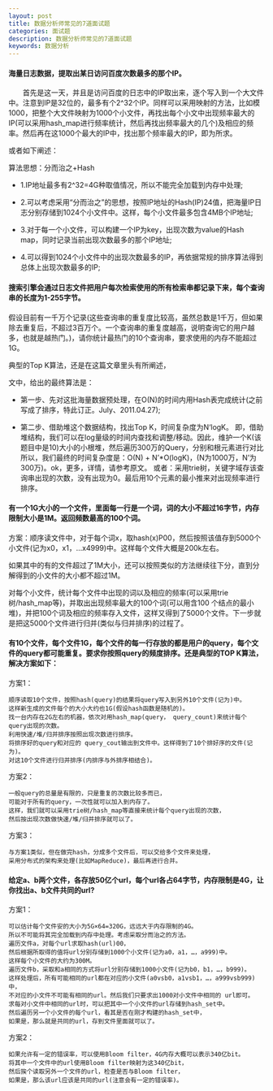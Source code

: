 ```yaml
---
layout: post
title: 数据分析师常见的7道面试题
categories: 面试题
description: 数据分析师常见的7道面试题
keywords: 数据分析
---
```

#### 海量日志数据，提取出某日访问百度次数最多的那个IP。

　　首先是这一天，并且是访问百度的日志中的IP取出来，逐个写入到一个大文件中。注意到IP是32位的，最多有个2^32个IP。同样可以采用映射的方法，比如模1000，把整个大文件映射为1000个小文件，再找出每个小文中出现频率最大的IP(可以采用hash_map进行频率统计，然后再找出频率最大的几个)及相应的频率。然后再在这1000个最大的IP中，找出那个频率最大的IP，即为所求。

或者如下阐述：

算法思想：分而治之+Hash

- 1.IP地址最多有2^32=4G种取值情况，所以不能完全加载到内存中处理;

- 2.可以考虑采用“分而治之”的思想，按照IP地址的Hash(IP)24值，把海量IP日志分别存储到1024个小文件中。这样，每个小文件最多包含4MB个IP地址;

- 3.对于每一个小文件，可以构建一个IP为key，出现次数为value的Hash map，同时记录当前出现次数最多的那个IP地址;

- 4.可以得到1024个小文件中的出现次数最多的IP，再依据常规的排序算法得到总体上出现次数最多的IP;

#### 搜索引擎会通过日志文件把用户每次检索使用的所有检索串都记录下来，每个查询串的长度为1-255字节。
假设目前有一千万个记录(这些查询串的重复度比较高，虽然总数是1千万，但如果除去重复后，不超过3百万个。一个查询串的重复度越高，说明查询它的用户越多，也就是越热门。)，请你统计最热门的10个查询串，要求使用的内存不能超过1G。

典型的Top K算法，还是在这篇文章里头有所阐述，

文中，给出的最终算法是：

- 第一步、先对这批海量数据预处理，在O(N)的时间内用Hash表完成统计(之前写成了排序，特此订正。July、2011.04.27);

- 第二步、借助堆这个数据结构，找出Top K，时间复杂度为N‘logK。
即，借助堆结构，我们可以在log量级的时间内查找和调整/移动。因此，维护一个K(该题目中是10)大小的小根堆，然后遍历300万的Query，分别和根元素进行对比所以，我们最终的时间复杂度是：O(N) + N’*O(logK)，(N为1000万，N’为300万)。ok，更多，详情，请参考原文。
或者：采用trie树，关键字域存该查询串出现的次数，没有出现为0。最后用10个元素的最小推来对出现频率进行排序。

#### 有一个1G大小的一个文件，里面每一行是一个词，词的大小不超过16字节，内存限制大小是1M。返回频数最高的100个词。

方案：顺序读文件中，对于每个词x，取hash(x)P00，然后按照该值存到5000个小文件(记为x0，x1，…x4999)中。这样每个文件大概是200k左右。

如果其中的有的文件超过了1M大小，还可以按照类似的方法继续往下分，直到分解得到的小文件的大小都不超过1M。

对每个小文件，统计每个文件中出现的词以及相应的频率(可以采用trie树/hash_map等)，并取出出现频率最大的100个词(可以用含100 个结点的最小堆)，并把100个词及相应的频率存入文件，这样又得到了5000个文件。下一步就是把这5000个文件进行归并(类似与归并排序)的过程了。

#### 有10个文件，每个文件1G，每个文件的每一行存放的都是用户的query，每个文件的query都可能重复。要求你按照query的频度排序。还是典型的TOP K算法，解决方案如下：

方案1：
```
顺序读取10个文件，按照hash(query)的结果将query写入到另外10个文件(记为)中。
这样新生成的文件每个的大小大约也1G(假设hash函数是随机的)。
找一台内存在2G左右的机器，依次对用hash_map(query， query_count)来统计每个query出现的次数。
利用快速/堆/归并排序按照出现次数进行排序。
将排序好的query和对应的 query_cout输出到文件中。这样得到了10个排好序的文件(记为)。
对这10个文件进行归并排序(内排序与外排序相结合)。
```
方案2：
```
一般query的总量是有限的，只是重复的次数比较多而已，
可能对于所有的query，一次性就可以加入到内存了。
这样，我们就可以采用trie树/hash_map等直接来统计每个query出现的次数，
然后按出现次数做快速/堆/归并排序就可以了。
```
方案3：
```
与方案1类似，但在做完hash，分成多个文件后，可以交给多个文件来处理，
采用分布式的架构来处理(比如MapReduce)，最后再进行合并。
```
####  给定a、b两个文件，各存放50亿个url，每个url各占64字节，内存限制是4G，让你找出a、b文件共同的url?
方案1：
```
可以估计每个文件安的大小为5G×64=320G，远远大于内存限制的4G。
所以不可能将其完全加载到内存中处理。考虑采取分而治之的方法。
遍历文件a，对每个url求取hash(url)00，
然后根据所取得的值将url分别存储到1000个小文件(记为a0，a1，…，a999)中。
这样每个小文件的大约为300M。
遍历文件b，采取和a相同的方式将url分别存储到1000小文件(记为b0，b1，…，b999)。
这样处理后，所有可能相同的url都在对应的小文件(a0vsb0，a1vsb1，…，a999vsb999)中，
不对应的小文件不可能有相同的url。然后我们只要求出1000对小文件中相同的 url即可。
求每对小文件中相同的url时，可以把其中一个小文件的url存储到hash_set中。
然后遍历另一个小文件的每个url，看其是否在刚才构建的hash_set中，
如果是，那么就是共同的url，存到文件里面就可以了。
```
方案2：
```
如果允许有一定的错误率，可以使用Bloom filter，4G内存大概可以表示340亿bit。
将其中一个文件中的url使用Bloom filter映射为这340亿bit，
然后挨个读取另外一个文件的url，检查是否与Bloom filter，
如果是，那么该url应该是共同的url(注意会有一定的错误率)。
```